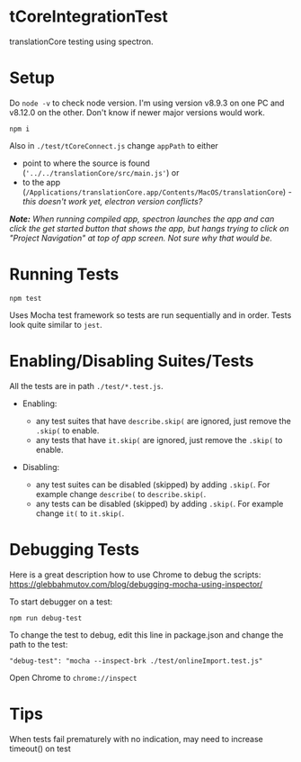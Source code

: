 # tCoreIntegrationTest
translationCore testing using spectron.

# Setup

Do `node -v` to check node version.  I'm using version v8.9.3 on one PC and v8.12.0 on the other.  Don't know if newer major versions would work.

```
npm i
```

Also in `./test/tCoreConnect.js` change `appPath` to either 
* point to where the source is found (`'../../translationCore/src/main.js'`) or 
* to the app (`/Applications/translationCore.app/Contents/MacOS/translationCore`) *- this doesn't work yet, electron version conflicts?*

**_Note:_** *When running compiled app, spectron launches the app and can click the get started button that shows the app, but hangs trying to click on "Project Navigation" at top of app screen.  Not sure why that would be.*


# Running Tests
```
npm test
```

Uses Mocha test framework so tests are run sequentially and in order.  Tests look quite similar to `jest`.

# Enabling/Disabling Suites/Tests

All the tests are in path `./test/*.test.js`.
- Enabling: 
  - any test suites that have `describe.skip(` are ignored, just remove the `.skip(` to enable.
  - any tests that have `it.skip(` are ignored, just remove the `.skip(` to enable.

- Disabling: 
  - any test suites can be disabled (skipped) by adding `.skip(`.  For example change `describe(` to `describe.skip(`.
  - any tests can be disabled (skipped) by adding `.skip(`.  For example change `it(` to `it.skip(`.
   
# Debugging Tests
Here is a great description how to use Chrome to debug the scripts: https://glebbahmutov.com/blog/debugging-mocha-using-inspector/

To start debugger on a test:
```
npm run debug-test
```

To change the test to debug, edit this line in package.json and change the path to the test:

``` 
"debug-test": "mocha --inspect-brk ./test/onlineImport.test.js"
```

Open Chrome to `chrome://inspect`

# Tips
When tests fail prematurely with no indication, may need to increase timeout() on test
